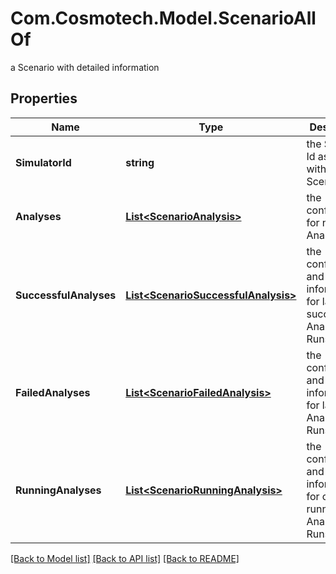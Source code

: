 # Com.Cosmotech.Model.ScenarioAllOf
a Scenario with detailed information

## Properties

Name | Type | Description | Notes
------------ | ------------- | ------------- | -------------
**SimulatorId** | **string** | the Simulator Id associated with this Scenario | [optional] [readonly] 
**Analyses** | [**List&lt;ScenarioAnalysis&gt;**](ScenarioAnalysis.md) | the configuration for next Analysis | [optional] 
**SuccessfulAnalyses** | [**List&lt;ScenarioSuccessfulAnalysis&gt;**](ScenarioSuccessfulAnalysis.md) | the configuration and information for last successful Analyses Runs | [optional] [readonly] 
**FailedAnalyses** | [**List&lt;ScenarioFailedAnalysis&gt;**](ScenarioFailedAnalysis.md) | the configuration and information for last failed Analyses Runs | [optional] [readonly] 
**RunningAnalyses** | [**List&lt;ScenarioRunningAnalysis&gt;**](ScenarioRunningAnalysis.md) | the configuration and information for currently running Analyses Runs | [optional] [readonly] 

[[Back to Model list]](../README.md#documentation-for-models) [[Back to API list]](../README.md#documentation-for-api-endpoints) [[Back to README]](../README.md)

